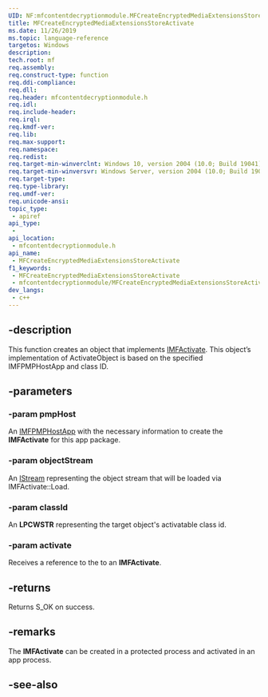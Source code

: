 ```yaml
---
UID: NF:mfcontentdecryptionmodule.MFCreateEncryptedMediaExtensionsStoreActivate
title: MFCreateEncryptedMediaExtensionsStoreActivate
ms.date: 11/26/2019
ms.topic: language-reference
targetos: Windows
description: 
tech.root: mf
req.assembly: 
req.construct-type: function
req.ddi-compliance: 
req.dll: 
req.header: mfcontentdecryptionmodule.h
req.idl: 
req.include-header: 
req.irql: 
req.kmdf-ver: 
req.lib: 
req.max-support: 
req.namespace: 
req.redist: 
req.target-min-winverclnt: Windows 10, version 2004 (10.0; Build 19041)
req.target-min-winversvr: Windows Server, version 2004 (10.0; Build 19041)
req.target-type: 
req.type-library: 
req.umdf-ver: 
req.unicode-ansi: 
topic_type:
 - apiref
api_type:
 - 
api_location:
 - mfcontentdecryptionmodule.h
api_name:
 - MFCreateEncryptedMediaExtensionsStoreActivate
f1_keywords:
 - MFCreateEncryptedMediaExtensionsStoreActivate
 - mfcontentdecryptionmodule/MFCreateEncryptedMediaExtensionsStoreActivate
dev_langs:
 - c++
---
```


## -description

This function creates an object that implements [IMFActivate](/windows/win32/api/mfobjects/nn-mfobjects-imfactivate). This object’s implementation of ActivateObject is based on the specified IMFPMPHostApp and class ID.

## -parameters

### -param pmpHost

An [IMFPMPHostApp](/windows/win32/api/mfidl/nn-mfidl-imfpmphostapp) with the necessary information to create the **IMFActivate** for this app package.

### -param objectStream

An [IStream](/windows/win32/api/objidl/nn-objidl-istream) representing the object stream that will be loaded via IMFActivate::Load.

### -param classId

An **LPCWSTR** representing the target object's activatable class id.

### -param activate

Receives a reference to the to an **IMFActivate**.

## -returns

Returns S_OK on success.

## -remarks

The **IMFActivate** can be created in a protected process and activated in an app process.

## -see-also

